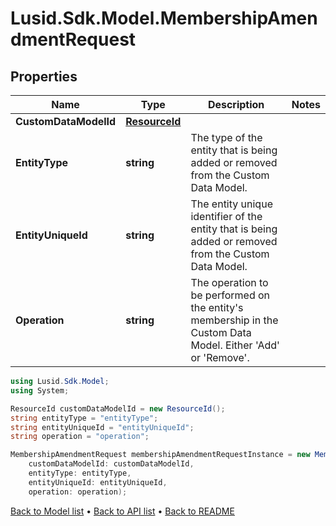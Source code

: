 # Lusid.Sdk.Model.MembershipAmendmentRequest

## Properties

Name | Type | Description | Notes
------------ | ------------- | ------------- | -------------
**CustomDataModelId** | [**ResourceId**](ResourceId.md) |  | 
**EntityType** | **string** | The type of the entity that is being added or removed from the Custom Data Model. | 
**EntityUniqueId** | **string** | The entity unique identifier of the entity that is being added or removed from the Custom Data Model. | 
**Operation** | **string** | The operation to be performed on the entity&#39;s membership in the Custom Data Model. Either &#39;Add&#39; or &#39;Remove&#39;. | 

```csharp
using Lusid.Sdk.Model;
using System;

ResourceId customDataModelId = new ResourceId();
string entityType = "entityType";
string entityUniqueId = "entityUniqueId";
string operation = "operation";

MembershipAmendmentRequest membershipAmendmentRequestInstance = new MembershipAmendmentRequest(
    customDataModelId: customDataModelId,
    entityType: entityType,
    entityUniqueId: entityUniqueId,
    operation: operation);
```

[Back to Model list](../README.md#documentation-for-models) &#8226; [Back to API list](../README.md#documentation-for-api-endpoints) &#8226; [Back to README](../README.md)

